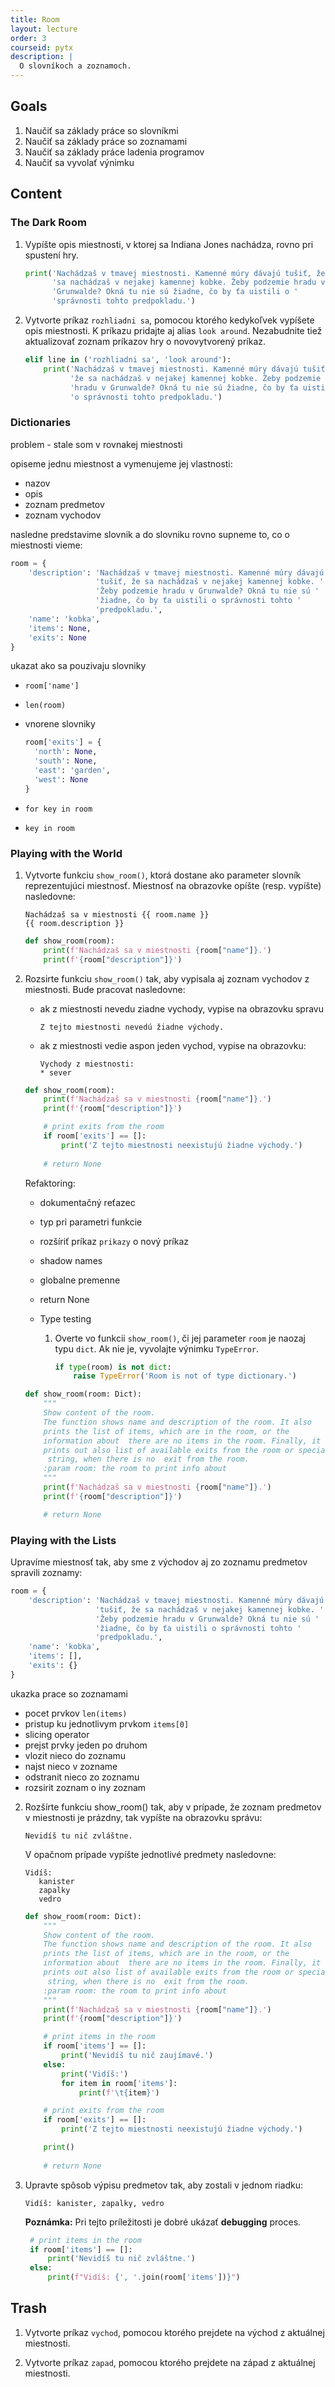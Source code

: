 ```yaml
---
title: Room
layout: lecture 
order: 3
courseid: pytx
description: |
  O slovníkoch a zoznamoch.
---
```


## Goals

1. Naučiť sa základy práce so slovníkmi
2. Naučiť sa základy práce so zoznamami
3. Naučiť sa základy práce ladenia programov
4. Naučiť sa vyvolať výnimku

## Content

### The Dark Room

1. Vypíšte opis miestnosti, v ktorej sa Indiana Jones nachádza, rovno pri spustení hry.

    ```python
    print('Nachádzaš v tmavej miestnosti. Kamenné múry dávajú tušiť, že '
          'sa nachádzaš v nejakej kamennej kobke. Žeby podzemie hradu v '
          'Grunwalde? Okná tu nie sú žiadne, čo by ťa uistili o '
          'správnosti tohto predpokladu.')
    ```

2. Vytvorte príkaz `rozhliadni sa`, pomocou ktorého kedykoľvek vypíšete opis miestnosti. K príkazu pridajte aj alias `look around`. Nezabudnite tiež aktualizovať zoznam príkazov hry o novovytvorený príkaz.

    ```python
    elif line in ('rozhliadni sa', 'look around'):
        print('Nachádzaš v tmavej miestnosti. Kamenné múry dávajú tušiť, '
              'že sa nachádzaš v nejakej kamennej kobke. Žeby podzemie '
              'hradu v Grunwalde? Okná tu nie sú žiadne, čo by ťa uistili '
              'o správnosti tohto predpokladu.')
    ```


### Dictionaries

problem - stale som v rovnakej miestnosti

opiseme jednu miestnost a vymenujeme jej vlastnosti:

* nazov
* opis
* zoznam predmetov
* zoznam vychodov

nasledne predstavime slovnik a do slovniku rovno supneme to, co o miestnosti vieme:

```python
room = {
    'description': 'Nachádzaš v tmavej miestnosti. Kamenné múry dávajú '
                   'tušiť, že sa nachádzaš v nejakej kamennej kobke. '
                   'Žeby podzemie hradu v Grunwalde? Okná tu nie sú '
                   'žiadne, čo by ťa uistili o správnosti tohto '
                   'predpokladu.',
    'name': 'kobka',
    'items': None,
    'exits': None
}
```

ukazat ako sa pouzivaju slovniky

* `room['name']`
* `len(room)`
* vnorene slovniky

  ```python
  room['exits'] = {
    'north': None,
    'south': None,
    'east': 'garden',
    'west': None
  }
  ```

* `for key in room`
* `key in room`


### Playing with the World

1. Vytvorte funkciu `show_room()`, ktorá dostane ako parameter slovník reprezentujúci miestnosť. Miestnosť na obrazovke opíšte (resp. vypíšte) nasledovne:

    ```
    Nachádzaš sa v miestnosti {{ room.name }}
    {{ room.description }}
    ```

    ```python
    def show_room(room):
        print(f'Nachádzaš sa v miestnosti {room["name"]}.')
        print(f'{room["description"]}')
    ```

2. Rozsirte funkciu `show_room()` tak, aby vypisala aj zoznam vychodov z miestnosti. Bude pracovat nasledovne:

    * ak z miestnosti nevedu ziadne vychody, vypise na obrazovku spravu
    
        ```
        Z tejto miestnosti nevedú žiadne východy.
        ```

    * ak z miestnosti vedie aspon jeden vychod, vypise na obrazovku:

        ```
        Vychody z miestnosti:
        * sever
        ```

    ```python
    def show_room(room):
        print(f'Nachádzaš sa v miestnosti {room["name"]}.')
        print(f'{room["description"]}')
    
        # print exits from the room
        if room['exits'] == []:
            print('Z tejto miestnosti neexistujú žiadne východy.')
        
        # return None
    ```

    Refaktoring:
    * dokumentačný reťazec

    * typ pri parametri funkcie

    * rozšíriť príkaz `prikazy` o nový príkaz

    * shadow names

    * globalne premenne

    * return None

    * Type testing

      1. Overte vo funkcii `show_room()`, či jej parameter `room` je naozaj typu `dict`. Ak nie je, vyvolajte výnimku `TypeError`.

         ```python
         if type(room) is not dict:
             raise TypeError('Room is not of type dictionary.')
         ```

    ```python
    def show_room(room: Dict):
        """
        Show content of the room.
        The function shows name and description of the room. It also  
        prints the list of items, which are in the room, or the 
        information about  there are no items in the room. Finally, it 
        prints out also list of available exits from the room or special
         string, when there is no  exit from the room.
        :param room: the room to print info about
        """
        print(f'Nachádzaš sa v miestnosti {room["name"]}.')
        print(f'{room["description"]}')
    
        # return None
    ```


### Playing with the Lists

Upravíme miestnosť tak, aby sme z východov aj zo zoznamu predmetov spravili zoznamy:

```python
room = {
    'description': 'Nachádzaš v tmavej miestnosti. Kamenné múry dávajú '
                   'tušiť, že sa nachádzaš v nejakej kamennej kobke. '
                   'Žeby podzemie hradu v Grunwalde? Okná tu nie sú '
                   'žiadne, čo by ťa uistili o správnosti tohto '
                   'predpokladu.',
    'name': 'kobka',
    'items': [],
    'exits': {}
}
```

ukazka prace so zoznamami

* pocet prvkov `len(items)`
* pristup ku jednotlivym prvkom `items[0]`
* slicing operator
* prejst prvky jeden po druhom
* vlozit nieco do zoznamu
* najst nieco v zozname
* odstranit nieco zo zoznamu
* rozsirit zoznam o iny zoznam



2. Rozšírte funkciu show_room() tak, aby v prípade, že zoznam predmetov v miestnosti je prázdny, tak vypíšte na obrazovku správu:

    ```
    Nevidíš tu nič zvláštne.
    ```

    V opačnom prípade vypíšte jednotlivé predmety nasledovne:

    ```
    Vidíš:
       kanister
       zapalky
       vedro
    ```
    
    ```python
    def show_room(room: Dict):
        """
        Show content of the room.
        The function shows name and description of the room. It also  
        prints the list of items, which are in the room, or the 
        information about  there are no items in the room. Finally, it 
        prints out also list of available exits from the room or special
         string, when there is no  exit from the room.
        :param room: the room to print info about
        """
        print(f'Nachádzaš sa v miestnosti {room["name"]}.')
        print(f'{room["description"]}')
    
        # print items in the room
        if room['items'] == []:
            print('Nevidíš tu nič zaujímavé.')
        else:
            print('Vidíš:')
            for item in room['items']:
                print(f'\t{item}')
    
        # print exits from the room
        if room['exits'] == []:
            print('Z tejto miestnosti neexistujú žiadne východy.')
    
        print()
        
        # return None
    ```


3. Upravte spôsob výpisu predmetov tak, aby zostali v jednom riadku:

    ```
    Vidíš: kanister, zapalky, vedro
    ```

   **Poznámka:** Pri tejto príležitosti je dobré ukázať **debugging** proces.
   
   ```python
    # print items in the room
    if room['items'] == []:
        print('Nevidíš tu nič zvláštne.')
    else:
        print(f"Vidíš: {', '.join(room['items'])}")
   
   ```

## Trash

1. Vytvorte príkaz `vychod`, pomocou ktorého prejdete na východ z aktuálnej miestnosti.


2. Vytvorte príkaz `zapad`, pomocou ktorého prejdete na západ z aktuálnej miestnosti.
